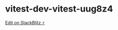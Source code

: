 # vitest-dev-vitest-uug8z4

[Edit on StackBlitz ⚡️](https://stackblitz.com/edit/vitest-dev-vitest-uug8z4)